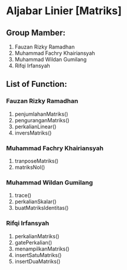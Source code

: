 # Aljabar Linier [Matriks]
## Group Mamber:
1. Fauzan Rizky Ramadhan
2. Muhammad Fachry Khairiansyah
3. Muhammad Wildan Gumilang
4. Rifqi Irfansyah

## List of Function:
### Fauzan Rizky Ramadhan
1. penjumlahanMatriks()
2. penguranganMatriks()
3. perkalianLinear()
4. inversMatriks()

### Muhammad Fachry Khairiansyah
1. tranposeMatriks()
2. matriksNol()

### Muhammad Wildan Gumilang
1. trace()
2. perkalianSkalar()
3. buatMatriksIdentitas()

### Rifqi Irfansyah
1. perkalianMatriks()
2. gatePerkalian()
3. menampilkanMatriks()
4. insertSatuMatriks()
5. insertDuaMatriks()
